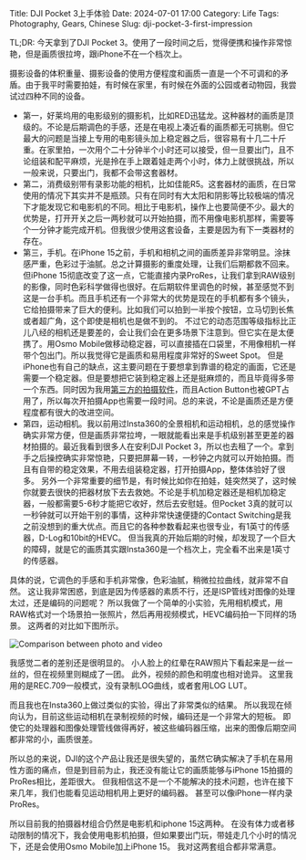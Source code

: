 Title: DJI Pocket 3上手体验
Date: 2024-07-01 17:00
Category: Life
Tags: Photography, Gears, Chinese
Slug: dji-pocket-3-first-impression

TL;DR: 今天拿到了DJI Pocket 3。使用了一段时间之后，觉得便携和操作非常惊艳，但是画质很拉垮，跟iPhone不在一个档次上。

摄影设备的体积重量、摄影设备的使用方便程度和画质一直是一个不可调和的矛盾。由于我平时需要拍娃，有时候在家里，有时候在外面的公园或者动物园，我尝试过四种不同的设备。

* 第一，好莱坞用的电影级别的摄影机，比如RED迅猛龙。这种器材的画质是顶级的。不论是后期调色的手感，还是在电视上凑近看的画质都无可挑剔。但它最大的问题是当接上专用的电影镜头加上稳定器之后，很容易有十几二十斤重。在家里拍，一次用个二十分钟半个小时还可以接受，但一旦要出门，且不论组装和配平麻烦，光是拎在手上跟着娃走两个小时，体力上就很挑战，所以一般来说，只要出门，我都不会带这套器材。
* 第二，消费级别带有录影功能的相机，比如佳能R5。这套器材的画质，在日常使用的情况下其实并不是瓶颈。只有在同时有大太阳和阴影等比较极端的情况下才能发现它和电影机的不同。相比于电影机，操作上也要简便不少。最大的优势是，打开开关之后一两秒就可以开始拍摄，而不用像电影机那样，需要等个一分钟才能完成开机。但我很少使用这套设备，主要是因为有下一类器材的存在。
* 第三，手机。在iPhone 15之前，手机和相机之间的画质差异非常明显。涂抹感严重，色彩过于油腻。总之计算摄影的重度处理，让我们后期都救不回来。但iPhone 15彻底改变了这一点，它能直接内录ProRes，让我们拿到RAW级别的影像，同时色彩科学做得也很好。在后期软件里调色的时候，甚至感觉不到这是一台手机。而且手机还有一个非常大的优势是现在的手机都有多个镜头，它给拍摄带来了巨大的便利。比如我们可以拍到一半按个按钮，立马切到长焦或者超广角，这个即使是相机也是做不到的。
    不过它的动态范围等级指标比正儿八经的相机还是要差的，会让我们会在更多场景下注意到。但它实在是太便携了。用Osmo Mobile做移动稳定器，可以直接插在口袋里，不用像相机一样带个包出门。所以我觉得它是画质和易用程度非常好的Sweet Spot。
    但是iPhone也有自己的缺点，这主要问题在于要想拿到靠谱的稳定的画面，它还是需要一个稳定器。但是要想把它装到稳定器上还是挺麻烦的，而且毕竟得多带一个东西。同时因为我用[第三方的拍摄软件](https://yage.ai/120fps.html)，而且Action Button也被GPT占用了，所以每次开拍摄App也需要一段时间。总的来说，不论是画质还是方便程度都有很大的改进空间。
* 第四，运动相机。我以前用过Insta360的全景相机和运动相机，总的感觉操作确实非常方便，但是画质非常拉垮，一眼就能看出来是手机级别甚至更差的器材拍摄的。最近我看到很多人在安利DJI Pocket 3，所以也去租了一个。拿到手之后操控确实非常惊艳，只要把屏幕一转，一秒钟之内就可以开始拍摄。而且有自带的稳定效果，不用去组装稳定器，打开拍摄App，整体体验好了很多。
    另外一个非常重要的细节是，有时候比如你在拍娃，娃突然哭了，这时候你就要去很快的把器材放下去去救她。不论是手机加稳定器还是相机加稳定器，一般都需要5-6秒才能把它收好，然后去安慰娃。但Pocket 3真的就可以一秒钟就可以开始干别的事情，这种非常快速便捷的Contact Switching是我之前没想到的重大优点。而且它的各种参数看起来也很专业，有1英寸的传感器，D-Log和10bit的HEVC。
    但当我真的开始后期的时候，却发现了一个巨大的障碍，就是它的画质其实跟Insta360是一个档次上，完全看不出来是1英寸的传感器。

具体的说，它调色的手感和手机非常像，色彩油腻，稍微拉拉曲线，就非常不自然。 这让我非常困惑，到底是因为传感器的素质不行，还是ISP管线对图像的处理太过，还是编码的问题呢？ 所以我做了一个简单的小实验，先用相机模式，用RAW格式对一个场景拍一张照片，然后再用视频模式，HEVC编码拍一下同样的场景。 这两者的对比如下图所示。

![Comparison between photo and video](/images/dji-pocket-3-raw-video.jpg)

我感觉二者的差别还是很明显的。 小人脸上的红晕在RAW照片下看起来是一丝一丝的，但在视频里则糊成了一团。 此外，视频的颜色和明度也相对诡异。 这里我用的是REC.709一般模式，没有录制LOG曲线，或者套用LOG LUT。 

而且我也在Insta360上做过类似的实验，得出了非常类似的结果。 所以我现在倾向认为，目前这些运动相机在录制视频的时候，编码还是一个非常大的短板。 即使它的处理器和图像处理管线做得再好，被这些编码器压缩，出来的图像后期空间都非常的小，画质很差。 

所以总的来说，DJI的这个产品让我还是很失望的，虽然它确实解决了手机在易用性方面的痛点，但是到目前为止，我还没有能让它的画质能够与iPhone 15拍摄的ProRes相比，差距很大。 但我相信这不是一个不能解决的技术问题，也许在接下来几年，我们也能看见运动相机用上更好的编码器。 甚至可以像iPhone一样内录ProRes。 

所以目前我的拍摄器材组合仍然是电影机和iphone 15这两种。 在没有体力或者移动限制的情况下，我会使用电影机拍摄，但如果要出门玩，带娃走几个小时的情况下，还是会使用Osmo Mobile加上iPhone 15。 我对这两套组合都非常满意。